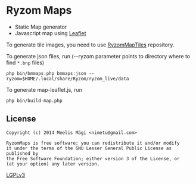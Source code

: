 # Ryzom Maps

* Static Map generator
* Javascript map using [Leaflet](https://leafletjs.com/)

To generate tile images, you need to use [RyzomMapTiles](https://github.com/nimetu/ryzom_map_tiles.git) repository.

To generate json files, run (--ryzom parameter points to directory where to find `*.bnp` files)

```
php bin/bmmaps.php bmmaps:json --ryzom=$HOME/.local/share/Ryzom/ryzom_live/data
```

To generate map-leaflet.js, run

```
php bin/build-map.php
```

## License

	Copyright (c) 2014 Meelis Mägi <nimetu@gmail.com>

	RyzomMaps is free software; you can redistribute it and/or modify
	it under the terms of the GNU Lesser General Public License as published by
	the Free Software Foundation; either version 3 of the License, or
	(at your option) any later version.

[LGPLv3](http://opensource.org/licenses/LGPL-3.0)

